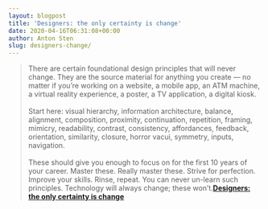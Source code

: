 ```yaml
---
layout: blogpost
title: 'Designers: the only certainty is change'
date: 2020-04-16T06:31:08+00:00
author: Anton Sten
slug: designers-change/
---
```


>There are certain foundational design principles that will never change. They are the source material for anything you create — no matter if you’re working on a website, a mobile app, an ATM machine, a virtual reality experience, a poster, a TV application, a digital kiosk.<br /><br />
Start here: visual hierarchy, information architecture, balance, alignment, composition, proximity, continuation, repetition, framing, mimicry, readability, contrast, consistency, affordances, feedback, orientation, similarity, closure, horror vacui, symmetry, inputs, navigation.<br /><br />
These should give you enough to focus on for the first 10 years of your career. Master these. Really master these. Strive for perfection. Improve your skills. Rinse, repeat. You can never un-learn such principles. Technology will always change; these won’t.**[Designers: the only certainty is change](https://uxdesign.cc/designers-the-only-certainty-is-change-930a2af62ad)**
